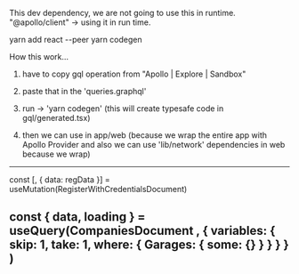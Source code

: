 This dev dependency, we are not going to use this in runtime.
"@apollo/client" -> using it in run time.

yarn add react --peer
yarn codegen

How this work...
1. have to copy gql operation from "Apollo | Explore | Sandbox"

2. paste that in the 'queries.graphql'

3. run -> 'yarn codegen' (this will create typesafe code in gql/generated.tsx)
4. then we can use in app/web (because we wrap the entire app with Apollo Provider and also we can use 'lib/network' dependencies in web because we wrap)
----------------------------
 const [, { data: regData }] = useMutation(RegisterWithCredentialsDocument)

  const { data, loading } = useQuery(CompaniesDocument , {
     variables: { skip: 1, take: 1, where: { Garages: { some: {} } } }
     }
  )
----------------------------

